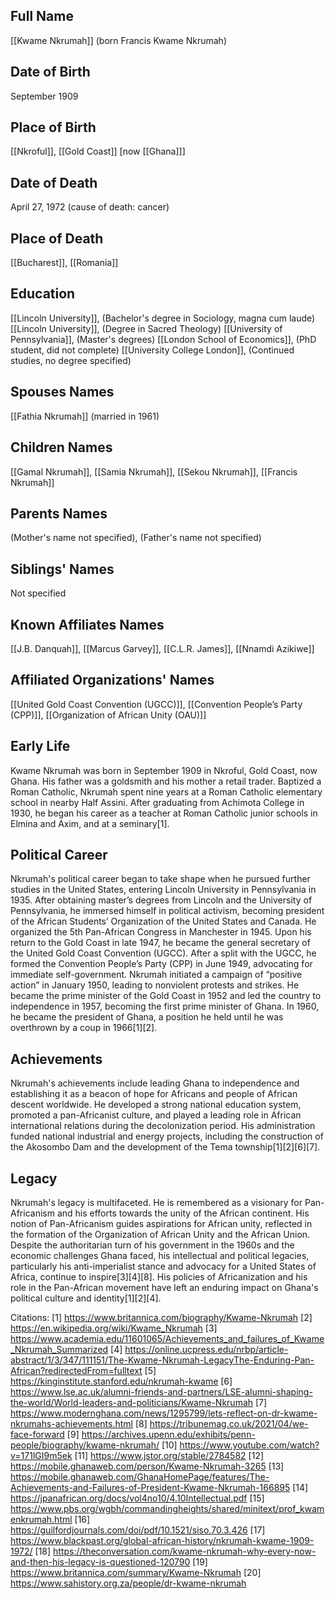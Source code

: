 ## Full Name
[[Kwame Nkrumah]] (born Francis Kwame Nkrumah)

## Date of Birth
September 1909

## Place of Birth
[[Nkroful]], [[Gold Coast]] [now [[Ghana]]]

## Date of Death
April 27, 1972 (cause of death: cancer)

## Place of Death
[[Bucharest]], [[Romania]]

## Education
[[Lincoln University]], (Bachelor's degree in Sociology, magna cum laude)
[[Lincoln University]], (Degree in Sacred Theology)
[[University of Pennsylvania]], (Master's degrees)
[[London School of Economics]], (PhD student, did not complete)
[[University College London]], (Continued studies, no degree specified)

## Spouses Names
[[Fathia Nkrumah]] (married in 1961)

## Children Names
[[Gamal Nkrumah]], [[Samia Nkrumah]], [[Sekou Nkrumah]], [[Francis Nkrumah]]

## Parents Names
(Mother's name not specified), (Father's name not specified)

## Siblings' Names
Not specified

## Known Affiliates Names
[[J.B. Danquah]],
[[Marcus Garvey]],
[[C.L.R. James]],
[[Nnamdi Azikiwe]]

## Affiliated Organizations' Names
[[United Gold Coast Convention (UGCC)]], 
[[Convention People’s Party (CPP)]],
[[Organization of African Unity (OAU)]]

## Early Life

Kwame Nkrumah was born in September 1909 in Nkroful, Gold Coast, now Ghana. His father was a goldsmith and his mother a retail trader. Baptized a Roman Catholic, Nkrumah spent nine years at a Roman Catholic elementary school in nearby Half Assini. After graduating from Achimota College in 1930, he began his career as a teacher at Roman Catholic junior schools in Elmina and Axim, and at a seminary[1].

## Political Career

Nkrumah's political career began to take shape when he pursued further studies in the United States, entering Lincoln University in Pennsylvania in 1935. After obtaining master’s degrees from Lincoln and the University of Pennsylvania, he immersed himself in political activism, becoming president of the African Students’ Organization of the United States and Canada. He organized the 5th Pan-African Congress in Manchester in 1945. Upon his return to the Gold Coast in late 1947, he became the general secretary of the United Gold Coast Convention (UGCC). After a split with the UGCC, he formed the Convention People’s Party (CPP) in June 1949, advocating for immediate self-government. Nkrumah initiated a campaign of “positive action” in January 1950, leading to nonviolent protests and strikes. He became the prime minister of the Gold Coast in 1952 and led the country to independence in 1957, becoming the first prime minister of Ghana. In 1960, he became the president of Ghana, a position he held until he was overthrown by a coup in 1966[1][2].

## Achievements

Nkrumah's achievements include leading Ghana to independence and establishing it as a beacon of hope for Africans and people of African descent worldwide. He developed a strong national education system, promoted a pan-Africanist culture, and played a leading role in African international relations during the decolonization period. His administration funded national industrial and energy projects, including the construction of the Akosombo Dam and the development of the Tema township[1][2][6][7].

## Legacy

Nkrumah's legacy is multifaceted. He is remembered as a visionary for Pan-Africanism and his efforts towards the unity of the African continent. His notion of Pan-Africanism guides aspirations for African unity, reflected in the formation of the Organization of African Unity and the African Union. Despite the authoritarian turn of his government in the 1960s and the economic challenges Ghana faced, his intellectual and political legacies, particularly his anti-imperialist stance and advocacy for a United States of Africa, continue to inspire[3][4][8]. His policies of Africanization and his role in the Pan-African movement have left an enduring impact on Ghana's political culture and identity[1][2][4].


Citations:
[1] https://www.britannica.com/biography/Kwame-Nkrumah
[2] https://en.wikipedia.org/wiki/Kwame_Nkrumah
[3] https://www.academia.edu/11601065/Achievements_and_failures_of_Kwame_Nkrumah_Summarized
[4] https://online.ucpress.edu/nrbp/article-abstract/1/3/347/111151/The-Kwame-Nkrumah-LegacyThe-Enduring-Pan-African?redirectedFrom=fulltext
[5] https://kinginstitute.stanford.edu/nkrumah-kwame
[6] https://www.lse.ac.uk/alumni-friends-and-partners/LSE-alumni-shaping-the-world/World-leaders-and-politicians/Kwame-Nkrumah
[7] https://www.modernghana.com/news/1295799/lets-reflect-on-dr-kwame-nkrumahs-achievements.html
[8] https://tribunemag.co.uk/2021/04/we-face-forward
[9] https://archives.upenn.edu/exhibits/penn-people/biography/kwame-nkrumah/
[10] https://www.youtube.com/watch?v=171lGI9m5ek
[11] https://www.jstor.org/stable/2784582
[12] https://mobile.ghanaweb.com/person/Kwame-Nkrumah-3265
[13] https://mobile.ghanaweb.com/GhanaHomePage/features/The-Achievements-and-Failures-of-President-Kwame-Nkrumah-166895
[14] https://jpanafrican.org/docs/vol4no10/4.10Intellectual.pdf
[15] https://www.pbs.org/wgbh/commandingheights/shared/minitext/prof_kwamenkrumah.html
[16] https://guilfordjournals.com/doi/pdf/10.1521/siso.70.3.426
[17] https://www.blackpast.org/global-african-history/nkrumah-kwame-1909-1972/
[18] https://theconversation.com/kwame-nkrumah-why-every-now-and-then-his-legacy-is-questioned-120790
[19] https://www.britannica.com/summary/Kwame-Nkrumah
[20] https://www.sahistory.org.za/people/dr-kwame-nkrumah